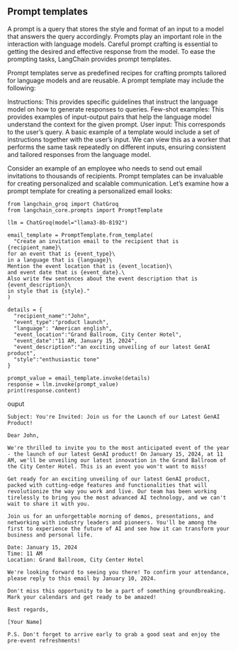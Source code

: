 ## Prompt templates

A prompt is a query that stores the style and format of an input to a model that answers the query accordingly. Prompts play an important role in the interaction with language models. Careful prompt crafting is essential to getting the desired and effective response from the model. To ease the prompting tasks, LangChain provides prompt templates.

Prompt templates serve as predefined recipes for crafting prompts tailored for language models and are reusable. A prompt template may include the following:

Instructions: This provides specific guidelines that instruct the language model on how to generate responses to queries.
Few-shot examples: This provides examples of input-output pairs that help the language model understand the context for the given prompt.
User input: This corresponds to the user’s query.
A basic example of a template would include a set of instructions together with the user’s input. We can view this as a worker that performs the same task repeatedly on different inputs, ensuring consistent and tailored responses from the language model.

Consider an example of an employee who needs to send out email invitations to thousands of recipients. Prompt templates can be invaluable for creating personalized and scalable communication. Let’s examine how a prompt template for creating a personalized email looks:


```
from langchain_groq import ChatGroq
from langchain_core.prompts import PromptTemplate

llm = ChatGroq(model="llama3-8b-8192")

email_template = PromptTemplate.from_template(
  "Create an invitation email to the recipient that is {recipient_name}\
for an event that is {event_type}\
in a language that is {language}\
Mention the event location that is {event_location}\
and event date that is {event_date}.\
Also write few sentences about the event description that is {event_description}\
in style that is {style}."
)

details = {
  "recipient_name":"John",
  "event_type":"product launch",
  "language": "American english",
  "event_location":"Grand Ballroom, City Center Hotel",
  "event_date":"11 AM, January 15, 2024",
  "event_description":"an exciting unveiling of our latest GenAI product",
  "style":"enthusiastic tone"
}

prompt_value = email_template.invoke(details)
response = llm.invoke(prompt_value)
print(response.content)

```

ouput 

```
Subject: You're Invited: Join us for the Launch of our Latest GenAI Product!

Dear John,

We're thrilled to invite you to the most anticipated event of the year - the launch of our latest GenAI product! On January 15, 2024, at 11 AM, we'll be unveiling our latest innovation in the Grand Ballroom of the City Center Hotel. This is an event you won't want to miss!

Get ready for an exciting unveiling of our latest GenAI product, packed with cutting-edge features and functionalities that will revolutionize the way you work and live. Our team has been working tirelessly to bring you the most advanced AI technology, and we can't wait to share it with you.

Join us for an unforgettable morning of demos, presentations, and networking with industry leaders and pioneers. You'll be among the first to experience the future of AI and see how it can transform your business and personal life.

Date: January 15, 2024
Time: 11 AM
Location: Grand Ballroom, City Center Hotel

We're looking forward to seeing you there! To confirm your attendance, please reply to this email by January 10, 2024.

Don't miss this opportunity to be a part of something groundbreaking. Mark your calendars and get ready to be amazed!

Best regards,

[Your Name]

P.S. Don't forget to arrive early to grab a good seat and enjoy the pre-event refreshments!
```

